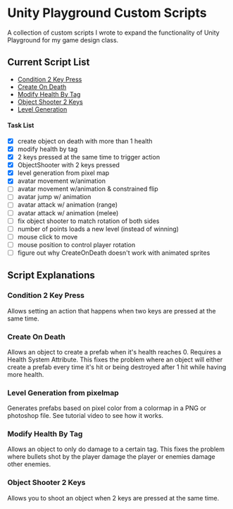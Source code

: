 # Unity Playground Custom Scripts
A collection of custom scripts I wrote to expand the functionality of Unity Playground for my game design class.

## Current Script List
* [Condition 2 Key Press](#Condition-2-Key-Press)
* [Create On Death](#Create-On-Death)
* [Modify Health By Tag](#Modify-Health-By-Tag)
* [Object Shooter 2 Keys](#Object-Shooter-2-Keys)
* [Level Generation](#Level-Generation-from-pixelmap)

#### Task List
- [x] create object on death with more than 1 health
- [x] modify health by tag
- [x] 2 keys pressed at the same time to trigger action
- [x] ObjectShooter with 2 keys pressed
- [x] level generation from pixel map
- [x] avatar movement w/animation
- [ ] avatar movement w/animation & constrained flip
- [ ] avatar jump w/ animation
- [ ] avatar attack w/ animation (range)
- [ ] avatar attack w/ animation (melee)
- [ ] fix object shooter to match rotation of both sides
- [ ] number of points loads a new level (instead of winning)
- [ ] mouse click to move
- [ ] mouse position to control player rotation
- [ ] figure out why CreateOnDeath doesn't work with animated sprites

## Script Explanations

### Condition 2 Key Press
Allows setting an action that happens when two keys are pressed at the same time.

### Create On Death
Allows an object to create a prefab when it's health reaches 0. Requires a Health System Attribute. This fixes the problem where an object will either create a prefab every time it's hit or being destroyed after 1 hit while having more health.

### Level Generation from pixelmap
Generates prefabs based on pixel color from a colormap in a PNG or photoshop file. See tutorial video to see how it works.

### Modify Health By Tag
Allows an object to only do damage to a certain tag. This fixes the problem where bullets shot by the player damage the player or enemies damage other enemies.

### Object Shooter 2 Keys
Allows you to shoot an object when 2 keys are pressed at the same time.

